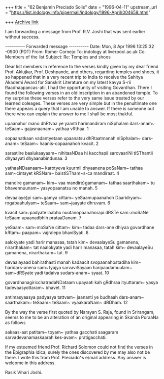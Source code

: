 +++
title = "62 Benjamin Preciado Solis"
date = "1996-04-11"
upstream_url = "https://list.indology.info/pipermail/indology/1996-April/004658.html"

+++
[Archive link](https://list.indology.info/pipermail/indology/1996-April/004658.html)

I am forwarding a message from Prof. R.V. Joshi that was sent earlier 
without success.


---------- Forwarded message ----------
Date: Mon, 8 Apr 1996 13:25:32 -0900 (PDT)
From: Romer Cornejo <rcornejo at colmex.mx>
To: indology at liverpool.ac.uk
Cc: Members of the list <indology at liverpool.ac.uk>
Subject: Re: Temples and shoes

Dear list members
In reference to the verses kindly given by my dear friend Prof. 
Aklujkar, Prof. Deshpande, and others, regarding temples and 
shoes, it so happened that in a very recent trip to India to 
receive the Sahitya Akademi Award for Sanskrit Literature on my 
latest kavya S-rii Raadhaapancas-atii, I had the opportunity of 
visiting Govardhan. There I found the following verses in an old 
inscription in an abandoned temple. To my surprise these verses 
refer to the very same issue treated by our learned coleages. 
These verses are very simple but in the penultimate one there 
appears a query that I am unable to answer. If there is someone 
out there who can explain the answer to me I shall be most thakful.

upaanahor mano dhRtvaa ye yaanti harimandiram
niSphalam dars-anam~ teSaam~ gajasnaanam~ yathaa vRthaa. 1

sopaanatkaan vadantyetaan upaanatsu dhRtaatmanah
niSphalam~ dars-anam~ teSaam~ haanis-copaanahoh kvacit. 2

sarastiire baalukaayaam~ nihitaaNDaa hi kacchapii
sarovaariNi tiSThantii dhyaayati dhyaanabindunaa. 3

yathaaNDaanaam~ karotyeva kuurmii dhyaanena poSaNam~
tathaa sam~cintayet kRSNam~ baistiSTham~s-ca mandiraat. 4

mandire gamanam~ kim~ vaa mandire}gamanam~ tathaa
saarthakam~ tu bhavennuunam~ yasyopaanatsu no manah. 5

devaalaye}pi sam~gamya cittam~ yeSaamupaanahoh
Daaridryam~ rogabaahulyam~ teSaam~ sam~jaayate dhruvam. 6

kvacit sam~padyate laabho nuutanopaanahorapi
dRSTe sam~moSaNe teSaam upaanadbhih prataaDanam. 7

yeSaam~ sam~moSaNe cittam~ kim~ tadaa dars-ane dhiyaa
govardhane kRtam~ paapam~ vajralepo bhaviSyati. 8

   aalokyate yadi harir manasaa, tatah kim~
   devaalayeSu gamanena, nirarthakam~ tat
   naalokyate yadi harir manasaa, tatah kim~
   devaalayeSu gamanena, nirarthakam~ tat. 9

   devaalayaad bahirathasti manah kadaacit
   svopaanahostadiha kim~ haridars-anena
   sam~tyajya sarvaviSayaan haripaadamuulam~
   sam~dRSyate yadi tadaiva sudars-anam~ syaat. 10

govardhanagiricchatradaNDataam upayaati kah
gRdhraa ityuttaram~ yasya tadevaasyottaram~ bhavet. 11

antimasyaasya padyasya tattvam~ jaananti ye budhaah
dars-anam~ saarthakam~ teSaam~ teSaam~ vyaakaraNam~ dRDham. 12

By the way the verse first quoted by Narayan S. Raja, found in 
Srirangam, seems to me to be an alteration of an original 
appearing in Skanda PuraaNa as follows

aakaas-aat patitam~ toyam~ yathaa gacchati saagaram
sarvadevanamaskaarah kes-avam~ pratigacchati.

If my esteemed friend Prof. Richard Solomon could not find the 
verses in the Epigraphia Idica, surely the ones discovered by me 
may also not be there.
I write this from Prof. Preciado^s e/mail address. Any answer is 
welcome in this address.

Rasik Vihari Joshi.








